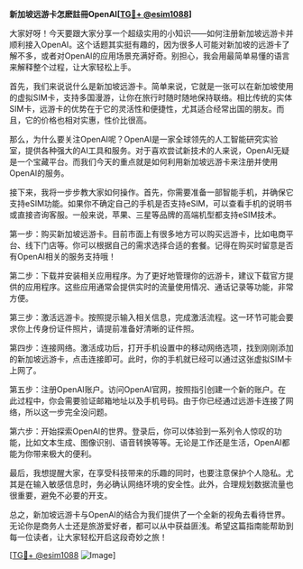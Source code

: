 **新加坡远游卡怎麽註冊OpenAI[[TG💪+ @esim1088](https://t.me/s/esim1088)]**

大家好呀！今天要跟大家分享一个超级实用的小知识——如何注册新加坡远游卡并顺利接入OpenAI。这个话题其实挺有趣的，因为很多人可能对新加坡的远游卡了解不多，或者对OpenAI的应用场景充满好奇。别担心，我会用最简单易懂的语言来解释整个过程，让大家轻松上手。

首先，我们来说说什么是新加坡远游卡。简单来说，它就是一张可以在新加坡使用的虚拟SIM卡，支持多国漫游，让你在旅行时随时随地保持联络。相比传统的实体SIM卡，远游卡的优势在于它的灵活性和便捷性，尤其适合经常出国的朋友。而且，它的价格也相对实惠，性价比很高。

那么，为什么要关注OpenAI呢？OpenAI是一家全球领先的人工智能研究实验室，提供各种强大的AI工具和服务。对于喜欢尝试新技术的人来说，OpenAI无疑是一个宝藏平台。而我们今天的重点就是如何利用新加坡远游卡来注册并使用OpenAI的服务。

接下来，我将一步步教大家如何操作。首先，你需要准备一部智能手机，并确保它支持eSIM功能。如果你不确定自己的手机是否支持eSIM，可以查看手机的说明书或直接咨询客服。一般来说，苹果、三星等品牌的高端机型都支持eSIM技术。

第一步：购买新加坡远游卡。目前市面上有很多地方可以购买远游卡，比如电商平台、线下门店等。你可以根据自己的需求选择合适的套餐。记得在购买时留意是否有OpenAI相关的服务支持哦！

第二步：下载并安装相关应用程序。为了更好地管理你的远游卡，建议下载官方提供的应用程序。这些应用通常会提供实时的流量使用情况、通话记录等功能，非常方便。

第三步：激活远游卡。按照提示输入相关信息，完成激活流程。这一环节可能会要求你上传身份证件照片，请提前准备好清晰的证件照。

第四步：连接网络。激活成功后，打开手机设置中的移动网络选项，找到刚刚添加的新加坡远游卡，点击连接即可。此时，你的手机就已经可以通过这张虚拟SIM卡上网了。

第五步：注册OpenAI账户。访问OpenAI官网，按照指引创建一个新的账户。在此过程中，你会需要验证邮箱地址以及手机号码。由于你已经通过远游卡连接了网络，所以这一步完全没问题。

第六步：开始探索OpenAI的世界。登录后，你可以体验到一系列令人惊叹的功能，比如文本生成、图像识别、语音转换等等。无论是工作还是生活，OpenAI都能为你带来极大的便利。

最后，我想提醒大家，在享受科技带来的乐趣的同时，也要注意保护个人隐私。尤其是在输入敏感信息时，务必确认网络环境的安全性。此外，合理规划数据流量也很重要，避免不必要的开支。

总之，新加坡远游卡与OpenAI的结合为我们提供了一个全新的视角去看待世界。无论你是商务人士还是旅游爱好者，都可以从中获益匪浅。希望这篇指南能帮助到每一位读者，让大家轻松开启这段奇妙之旅！

[[TG💪+ @esim1088](https://t.me/s/esim1088) ![Image](https://i.postimg.cc/4NQfJmqS/Snipaste-2025-05-13-00-14-12.png)]